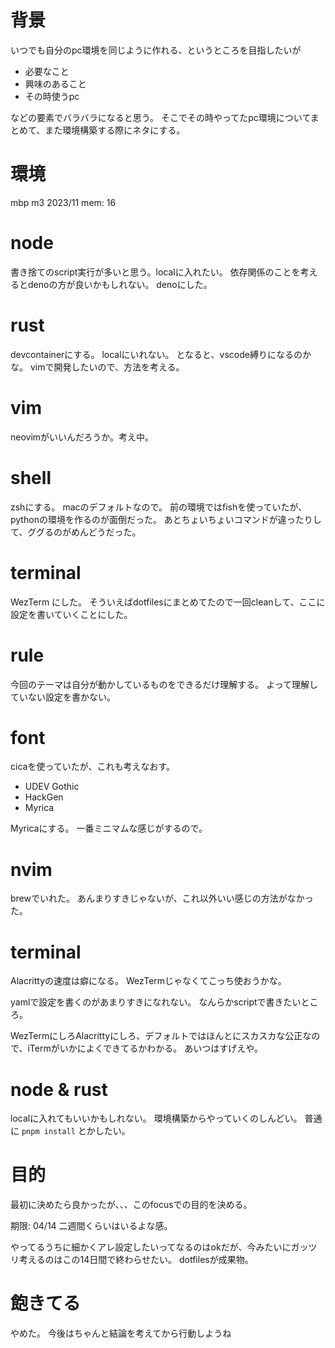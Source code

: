 # 背景

いつでも自分のpc環境を同じように作れる、というところを目指したいが

- 必要なこと
- 興味のあること
- その時使うpc

などの要素でバラバラになると思う。
そこでその時やってたpc環境についてまとめて、また環境構築する際にネタにする。

# 環境

mbp m3 2023/11
mem: 16

# node

書き捨てのscript実行が多いと思う。localに入れたい。
依存関係のことを考えるとdenoの方が良いかもしれない。
denoにした。

# rust

devcontainerにする。
localにいれない。
となると、vscode縛りになるのかな。
vimで開発したいので、方法を考える。

# vim

neovimがいいんだろうか。考え中。

# shell

zshにする。
macのデフォルトなので。
前の環境ではfishを使っていたが、pythonの環境を作るのが面倒だった。
あとちょいちょいコマンドが違ったりして、ググるのがめんどうだった。

# terminal

WezTerm にした。
そういえばdotfilesにまとめてたので一回cleanして、ここに設定を書いていくことにした。

# rule

今回のテーマは自分が動かしているものをできるだけ理解する。
よって理解していない設定を書かない。

# font

cicaを使っていたが、これも考えなおす。

- UDEV Gothic
- HackGen
- Myrica
 
Myricaにする。
一番ミニマムな感じがするので。

# nvim

brewでいれた。
あんまりすきじゃないが、これ以外いい感じの方法がなかった。

# terminal

Alacrittyの速度は癖になる。
WezTermじゃなくてこっち使おうかな。

yamlで設定を書くのがあまりすきになれない。
なんらかscriptで書きたいところ。

WezTermにしろAlacrittyにしろ、デフォルトではほんとにスカスカな公正なので、iTermがいかによくできてるかわかる。
あいつはすげえや。

# node & rust

localに入れてもいいかもしれない。
環境構築からやっていくのしんどい。
普通に `pnpm install` とかしたい。

# 目的

最初に決めたら良かったが、、、このfocusでの目的を決める。

期限: 04/14
二週間くらいはいるよな感。

やってるうちに細かくアレ設定したいってなるのはokだが、今みたいにガッツリ考えるのはこの14日間で終わらせたい。
dotfilesが成果物。

# 飽きてる

やめた。
今後はちゃんと結論を考えてから行動しようね
